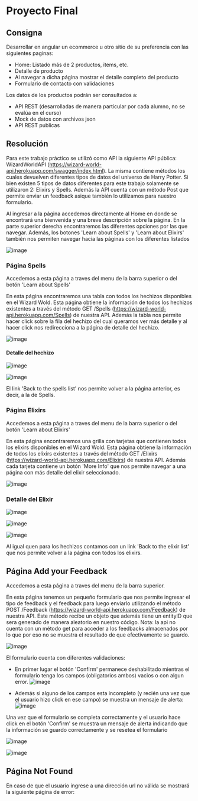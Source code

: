 # Proyecto Final

## Consigna
Desarrollar en angular un ecommerce u otro sitio de su preferencia con las siguientes paginas:

 - Home: Listado más de 2 productos, items, etc.
 - Detalle de producto
 - Al navegar a dicha página mostrar el detalle completo del producto
 - Formulario de contacto con validaciones

Los datos de los productos podrán ser consultados a:
 - API REST (desarrolladas de manera particular por cada alumno, no se evalúa en el curso)
 - Mock de datos con archivos json
 - API REST publicas

## Resolución
Para este trabajo práctico se utilizó como API la siguiente API pública: WizardWorldAPI (https://wizard-world-api.herokuapp.com/swagger/index.html). La misma contiene métodos los cuales devuelven diferentes tipos de datos del universo de Harry Potter. Si bien existen 5 tipos de datos diferentes para este trabajo solamente se utilizaron 2: Elixirs y Spells. Además la API cuenta con un método Post que permite enviar un feedback asique también lo utilizamos para nuestro formulario.

Al ingresar a la página accedemos directamente al Home en donde se encontrará una bienvenida y una breve descripción sobre la página. En la parte superior derecha encontraremos las diferentes opciones por las que navegar. Además, los botones 'Learn about Spells' y 'Learn about Elixirs' también nos permiten navegar hacia las páginas con los diferentes listados

![image](https://github.com/user-attachments/assets/596bce7b-047f-43b2-87b3-77b838540172)

### Página Spells
Accedemos a esta página a traves del menu de la barra superior o del botón 'Learn about Spells'

En esta página encontraremos una tabla con todos los hechizos disponibles en el Wizard Wold. Esta página obtiene la información de todos los hechizos existentes a través del método GET /Spells (https://wizard-world-api.herokuapp.com/Spells) de nuestra API. Además la tabla nos permite hacer click sobre la fila del hechizo del cual queramos ver más detalle y al hacer click nos redirecciona a la página de detalle del hechizo.

![image](https://github.com/user-attachments/assets/1291246b-3b46-4ec3-b365-46a367b87e99)

#### Detalle del hechizo

![image](https://github.com/user-attachments/assets/082bc943-6788-4256-bdf5-759b8e855a60)

![image](https://github.com/user-attachments/assets/22963bb7-0b50-44ac-b26e-0c74394bece7)

El link 'Back to the spells list' nos permite volver a la página anterior, es decir, a la de Spells.

### Página Elixirs
Accedemos a esta página a traves del menu de la barra superior o del botón 'Learn about Elixirs'

En esta página encontraremos una grilla con tarjetas que contienen todos los elixirs disponibles en el Wizard Wold. Esta página obtiene la información de todos los elixirs existentes a través del método GET /Elixirs (https://wizard-world-api.herokuapp.com/Elixirs) de nuestra API. Además cada tarjeta contiene un botón 'More Info' que nos permite navegar a una página con más detalle del elixir seleccionado.

![image](https://github.com/user-attachments/assets/379b910f-d61c-489c-bf5a-f83a04e78a7b)

### Detalle del Elixir

![image](https://github.com/user-attachments/assets/c21a6eea-14eb-4415-aba9-93d0feda805d)

![image](https://github.com/user-attachments/assets/e23522cc-365e-41b9-9062-7a90de7bddd6)

![image](https://github.com/user-attachments/assets/8a3709b4-925c-4424-aa3e-3af01b8c7e8e)

Al igual quen para los hechizos contamos con un link 'Back to the elixir list' que nos permite volver a la página con todos los elixirs.

## Página Add your Feedback
Accedemos a esta página a traves del menu de la barra superior.

En esta página tenemos un pequeño formulario que nos permite ingresar el tipo de feedback y el feedback para luego enviarlo utilizando el método POST /Feedback (https://wizard-world-api.herokuapp.com/Feedback) de nuestra API. Este método recibe un objeto que además tiene un entityID que sera generado de manera aleatorio en nuestro código. 
Nota: la api no cuenta con un método get para acceder a los feedbacks almacenados por lo que por eso no se muestra el resultado de que efectivamente se guardo.

![image](https://github.com/user-attachments/assets/6a84b10c-375e-4b19-9306-c994edde45ef)

El formulario cuenta con diferentes validaciones:
  - En primer lugar el botón 'Confirm' permanece deshabilitado mientras el formulario tenga los campos (obligatorios ambos) vacios o con algun error.
    ![image](https://github.com/user-attachments/assets/c036ec57-928e-4b00-81ba-14633ed55c6d)

  - Además si alguno de los campos esta incompleto (y recién una vez que el usuario hizo click en ese campo) se muestra un mensaje de alerta:
    ![image](https://github.com/user-attachments/assets/c22cd836-1e32-4385-bd29-7d725a1fdc44)

Una vez que el formulario se completa correctamente y el usuario hace click en el botón 'Confirm' se muestra un mensaje de alerta indicando que la información se guardo correctamente y se resetea el formulario

![image](https://github.com/user-attachments/assets/472f9f1a-2efe-4f0a-89d3-5739f3c8ce11)

![image](https://github.com/user-attachments/assets/ad93798f-15d4-4be5-9801-f88ff3e8ea8d)

## Página Not Found
En caso de que el usuario ingrese a una dirección url no válida se mostrará la siguiente página de error:

